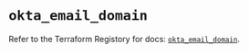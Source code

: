 # `okta_email_domain`

Refer to the Terraform Registory for docs: [`okta_email_domain`](https://registry.terraform.io/providers/okta/okta/4.0.2/docs/resources/email_domain).
